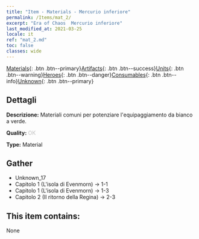 ```yaml
---
title: "Item - Materials - Mercurio inferiore"
permalink: /Items/mat_2/
excerpt: "Era of Chaos  Mercurio inferiore"
last_modified_at: 2021-03-25
locale: it
ref: "mat_2.md"
toc: false
classes: wide
---
```

 [Materials](/it/Items/){: .btn .btn--primary}[Artifacts](/it/Items/Artifacts/){: .btn .btn--success}[Units](/it/Items/Units/){: .btn .btn--warning}[Heroes](/it/Items/Heroes/){: .btn .btn--danger}[Consumables](/it/Items/Consumables/){: .btn .btn--info}[Unknown](/it/Items/Unknown/){: .btn .btn--primary}

## Dettagli
 **Descrizione:** Materiali comuni per potenziare l'equipaggiamento da bianco a verde.

 **Quality:** <span style="color: #C0C0C0">OK</span>

 **Type:** Material

## Gather

*    Unknown_17 
*    Capitolo 1 (L'isola di Evenmorn) -> 1-1 
*    Capitolo 1 (L'isola di Evenmorn) -> 1-3 
*    Capitolo 2 (Il ritorno della Regina) -> 2-3 

## This item contains:

  None

